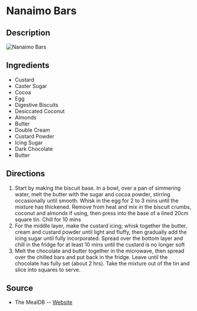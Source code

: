 # Nanaimo Bars

## Description
![Nanaimo Bars](https://www.themealdb.com/images/media/meals/vwuprt1511813703.jpg "Nanaimo Bars")

## Ingredients
- Custard
- Caster Sugar
- Cocoa
- Egg
- Digestive Biscuits
- Desiccated Coconut
- Almonds
- Butter
- Double Cream
- Custard Powder
- Icing Sugar
- Dark Chocolate
- Butter

## Directions
1. Start by making the biscuit base. In a bowl, over a pan of simmering water, melt the butter with the sugar and cocoa powder, stirring occasionally until smooth. Whisk in the egg for 2 to 3 mins until the mixture has thickened. Remove from heat and mix in the biscuit crumbs, coconut and almonds if using, then press into the base of a lined 20cm square tin. Chill for 10 mins
2. For the middle layer, make the custard icing; whisk together the butter, cream and custard powder until light and fluffy, then gradually add the icing sugar until fully incorporated. Spread over the bottom layer and chill in the fridge for at least 10 mins until the custard is no longer soft
3. Melt the chocolate and butter together in the microwave, then spread over the chilled bars and put back in the fridge. Leave until the chocolate has fully set (about 2 hrs). Take the mixture out of the tin and slice into squares to serve.

## Source

- The MealDB -- [Website](https://themealdb.com/)
